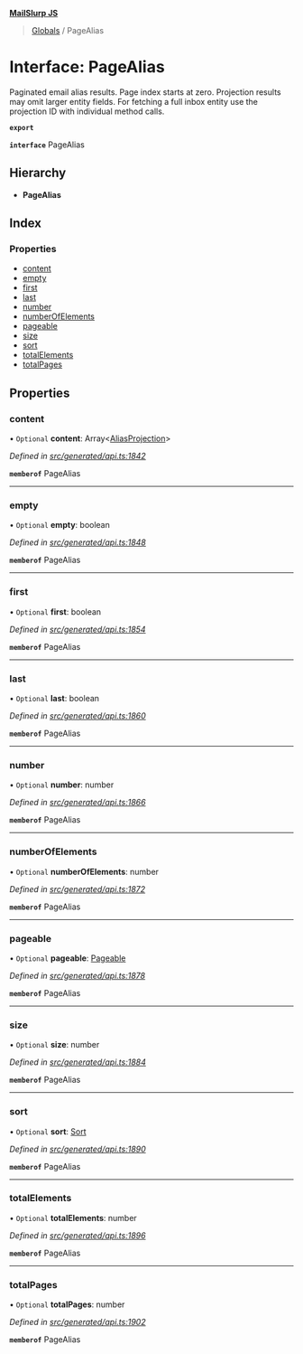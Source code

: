 **[MailSlurp JS](../README.md)**

> [Globals](../README.md) / PageAlias

# Interface: PageAlias

Paginated email alias results. Page index starts at zero. Projection results may omit larger entity fields. For fetching a full inbox entity use the projection ID with individual method calls.

**`export`** 

**`interface`** PageAlias

## Hierarchy

* **PageAlias**

## Index

### Properties

* [content](pagealias.md#content)
* [empty](pagealias.md#empty)
* [first](pagealias.md#first)
* [last](pagealias.md#last)
* [number](pagealias.md#number)
* [numberOfElements](pagealias.md#numberofelements)
* [pageable](pagealias.md#pageable)
* [size](pagealias.md#size)
* [sort](pagealias.md#sort)
* [totalElements](pagealias.md#totalelements)
* [totalPages](pagealias.md#totalpages)

## Properties

### content

• `Optional` **content**: Array\<[AliasProjection](aliasprojection.md)>

*Defined in [src/generated/api.ts:1842](https://github.com/mailslurp/mailslurp-client/blob/36fa2ad/src/generated/api.ts#L1842)*

**`memberof`** PageAlias

___

### empty

• `Optional` **empty**: boolean

*Defined in [src/generated/api.ts:1848](https://github.com/mailslurp/mailslurp-client/blob/36fa2ad/src/generated/api.ts#L1848)*

**`memberof`** PageAlias

___

### first

• `Optional` **first**: boolean

*Defined in [src/generated/api.ts:1854](https://github.com/mailslurp/mailslurp-client/blob/36fa2ad/src/generated/api.ts#L1854)*

**`memberof`** PageAlias

___

### last

• `Optional` **last**: boolean

*Defined in [src/generated/api.ts:1860](https://github.com/mailslurp/mailslurp-client/blob/36fa2ad/src/generated/api.ts#L1860)*

**`memberof`** PageAlias

___

### number

• `Optional` **number**: number

*Defined in [src/generated/api.ts:1866](https://github.com/mailslurp/mailslurp-client/blob/36fa2ad/src/generated/api.ts#L1866)*

**`memberof`** PageAlias

___

### numberOfElements

• `Optional` **numberOfElements**: number

*Defined in [src/generated/api.ts:1872](https://github.com/mailslurp/mailslurp-client/blob/36fa2ad/src/generated/api.ts#L1872)*

**`memberof`** PageAlias

___

### pageable

• `Optional` **pageable**: [Pageable](pageable.md)

*Defined in [src/generated/api.ts:1878](https://github.com/mailslurp/mailslurp-client/blob/36fa2ad/src/generated/api.ts#L1878)*

**`memberof`** PageAlias

___

### size

• `Optional` **size**: number

*Defined in [src/generated/api.ts:1884](https://github.com/mailslurp/mailslurp-client/blob/36fa2ad/src/generated/api.ts#L1884)*

**`memberof`** PageAlias

___

### sort

• `Optional` **sort**: [Sort](sort.md)

*Defined in [src/generated/api.ts:1890](https://github.com/mailslurp/mailslurp-client/blob/36fa2ad/src/generated/api.ts#L1890)*

**`memberof`** PageAlias

___

### totalElements

• `Optional` **totalElements**: number

*Defined in [src/generated/api.ts:1896](https://github.com/mailslurp/mailslurp-client/blob/36fa2ad/src/generated/api.ts#L1896)*

**`memberof`** PageAlias

___

### totalPages

• `Optional` **totalPages**: number

*Defined in [src/generated/api.ts:1902](https://github.com/mailslurp/mailslurp-client/blob/36fa2ad/src/generated/api.ts#L1902)*

**`memberof`** PageAlias
